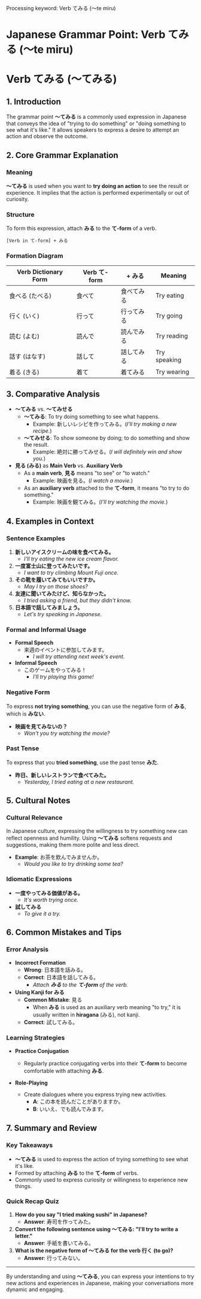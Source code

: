 Processing keyword: Verb てみる (〜te miru)
# Japanese Grammar Point: Verb てみる (〜te miru)
# Verb てみる (〜てみる)
## 1. Introduction
The grammar point **〜てみる** is a commonly used expression in Japanese that conveys the idea of "trying to do something" or "doing something to see what it's like." It allows speakers to express a desire to attempt an action and observe the outcome.
## 2. Core Grammar Explanation
### Meaning
**〜てみる** is used when you want to **try doing an action** to see the result or experience. It implies that the action is performed experimentally or out of curiosity.
### Structure
To form this expression, attach **みる** to the **て-form** of a verb.
```
[Verb in て-form] + みる
```
### Formation Diagram
| Verb Dictionary Form | Verb て-form | + みる         | Meaning             |
|----------------------|--------------|----------------|---------------------|
| 食べる (たべる)      | 食べて       | 食べてみる     | Try eating          |
| 行く (いく)          | 行って        | 行ってみる     | Try going           |
| 読む (よむ)          | 読んで        | 読んでみる     | Try reading         |
| 話す (はなす)        | 話して       | 話してみる     | Try speaking        |
| 着る (きる)          | 着て         | 着てみる       | Try wearing         |
## 3. Comparative Analysis
- **〜てみる** vs. **〜てみせる**
  - **〜てみる**: To try doing something to see what happens.
    - Example: 新しいレシピを作ってみる。(*I'll try making a new recipe.*)
  - **〜てみせる**: To show someone by doing; to do something and show the result.
    - Example: 絶対に勝ってみせる。(*I will definitely win and show you.*)
- **見る (みる)** as **Main Verb** vs. **Auxiliary Verb**
  - As a **main verb**, **見る** means "to see" or "to watch."
    - Example: 映画を見る。(*I watch a movie.*)
  - As an **auxiliary verb** attached to the **て-form**, it means "to try to do something."
    - Example: 映画を観てみる。(*I'll try watching the movie.*)
## 4. Examples in Context
### Sentence Examples
1. **新しいアイスクリームの味を食べてみる。**
   - *I'll try eating the new ice cream flavor.*
2. **一度富士山に登ってみたいです。**
   - *I want to try climbing Mount Fuji once.*
3. **その靴を履いてみてもいいですか。**
   - *May I try on those shoes?*
4. **友達に聞いてみたけど、知らなかった。**
   - *I tried asking a friend, but they didn't know.*
5. **日本語で話してみましょう。**
   - *Let's try speaking in Japanese.*
### Formal and Informal Usage
- **Formal Speech**
  - 来週のイベントに参加してみます。
    - *I will try attending next week's event.*
- **Informal Speech**
  - このゲームをやってみる！
    - *I'll try playing this game!*
### Negative Form
To express **not trying something**, you can use the negative form of **みる**, which is **みない**.
- **映画を見てみないの？**
  - *Won't you try watching the movie?*
### Past Tense
To express that you **tried something**, use the past tense **みた**.
- **昨日、新しいレストランで食べてみた。**
  - *Yesterday, I tried eating at a new restaurant.*
## 5. Cultural Notes
### Cultural Relevance
In Japanese culture, expressing the willingness to try something new can reflect openness and humility. Using **〜てみる** softens requests and suggestions, making them more polite and less direct.
- **Example**: お茶を飲んでみませんか。
  - *Would you like to try drinking some tea?*
### Idiomatic Expressions
- **一度やってみる価値がある。**
  - *It's worth trying once.*
- **試してみる**
  - *To give it a try.*
## 6. Common Mistakes and Tips
### Error Analysis
- **Incorrect Formation**
  - **Wrong**: 日本語を話みる。
  - **Correct**: 日本語を話してみる。
    - *Attach **みる** to the **て-form** of the verb.*
- **Using Kanji for みる**
  - **Common Mistake**: 見る
    - When **みる** is used as an auxiliary verb meaning "to try," it is usually written in **hiragana** (みる), not kanji.
  - **Correct**: 試してみる。
### Learning Strategies
- **Practice Conjugation**
  - Regularly practice conjugating verbs into their **て-form** to become comfortable with attaching **みる**.
  
- **Role-Playing**
  - Create dialogues where you express trying new activities.
    - **A**: この本を読んだことがありますか。
    - **B**: いいえ、でも読んでみます。
## 7. Summary and Review
### Key Takeaways
- **〜てみる** is used to express the action of trying something to see what it's like.
- Formed by attaching **みる** to the **て-form** of verbs.
- Commonly used to express curiosity or willingness to experience new things.
### Quick Recap Quiz
1. **How do you say "I tried making sushi" in Japanese?**
   - **Answer**: 寿司を作ってみた。
2. **Convert the following sentence using 〜てみる: "I'll try to write a letter."**
   - **Answer**: 手紙を書いてみる。
3. **What is the negative form of 〜てみる for the verb 行く (to go)?**
   - **Answer**: 行ってみない。

---
By understanding and using **〜てみる**, you can express your intentions to try new actions and experiences in Japanese, making your conversations more dynamic and engaging.
